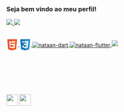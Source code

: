 ### Seja bem vindo ao meu perfil!
<div align="left">
  <a href="https://github.com/NatanTG">
  <img height="180em" src="https://github-readme-stats.vercel.app/api?username=NatanTG&show_icons=true&theme=midnight-purple&include_all_commits=true&count_private=true"/>
  <img height="180em" src="https://github-readme-stats.vercel.app/api/top-langs/?username=NatanTG&layout=compact&langs_count=7&theme=midnight-purple"/>
  
</div>
<br> 
<div style="display: inline_block"><br>
  <img align="center" alt="nataan-html" height="30" width="30" src="https://raw.githubusercontent.com/devicons/devicon/master/icons/html5/html5-original.svg">
  <img align="center" alt="nataan-css" height="30" width="30" src="https://raw.githubusercontent.com/devicons/devicon/master/icons/css3/css3-original.svg">
  <img align="center" alt="nataan-dart" height="30" width="30" src="https://avatars.githubusercontent.com/u/1609975?s=200&v=4">
  <img align="center" alt="nataan-flutter" height="30" width="30" src="https://cdn-images-1.medium.com/max/1200/1*5-aoK8IBmXve5whBQM90GA.png">
  <!--<img align="center" alt="nataan-nodejs" height="30" width="30" src="https://walde.co/wp-content/uploads/2016/09/nodejs_logo.png">
   <img align="center" alt="nataan-js" height="30" width="30" src="https://cdn-icons-png.flaticon.com/512/5968/5968292.png">--> 
  <img height='160em' src='https://github-readme-streak-stats.herokuapp.com/?user=NatanTG&theme=react&date_format=j%20M%5B%20Y%5D&fire=DD0000&ring=52DD81&dates=52DD81&stroke=ABCFDD' />
  <br>
  <br>
  <br>
</div>
  
##
 
<div> 
  <br> <br> <br>
  <a href = "https://mail.google.com/mail/u/0/#inbox"><img src="https://cdn-icons-png.flaticon.com/512/732/732200.png" height="30" width = "30" target="blank"></a>
  <a href="https://www.linkedin.com/in/nat%C3%A3-tidioli-girotto-1bb782222/" target="_blank"><img src="https://cdn-icons-png.flaticon.com/512/174/174857.png" height="30" width = "30"  target="blank"></a> 
</div>
